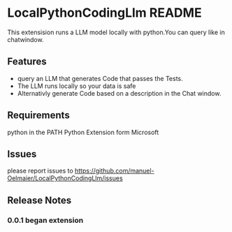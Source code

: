# LocalPythonCodingLlm README

This extensision runs a LLM model locally with python.You can query like in chatwindow.


## Features

- query an LLM that generates Code that passes the Tests.
- The LLM runs locally so your data is safe 
- Alternativly generate Code based on a description in the Chat window.


## Requirements

python in the PATH
Python Extension form Microsoft

## Issues

please report issues to https://github.com/manuel-Oelmaier/LocalPythonCodingLlm/issues

## Release Notes

### 0.0.1 began extension




